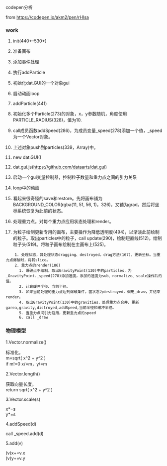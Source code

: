 codepen分析

from https://codepen.io/akm2/pen/rHIsa
### work
1. init(440+-530+)

  1. 准备画布
  2. 添加事件处理
  3. 执行addParticle
  4. 初始化dat.GUI的一个对象gui
  5. 启动动画loop

2. addParticle(441)

  1. 初始化多个Particle(273)的对象，x，y参数随机，角度使用PARTICLE_RADIUS(328)，值为10.
  2. call成员函数addSpeed(286)，为成员变量_speed(278)添加一个值，_speed为一个Vector对象。
  3. 上述对象push到particles(339，Array)中。

3. new dat.GUI()

  1. dat.gui.js(https://github.com/dataarts/dat.gui)
  2. 启动一个gui变量控制器，控制粒子数量和重力点之间的引力关系

4. loop中的动画

  1. 看起来很奇怪的save和restore。先将画布铺为BACKGROUND_COLOR(rgba(11, 51, 56, 1)，326)，又铺为grad。然后将坐标系统恢复为此前的状态。
  2. 处理重力点。对每个重力点应用状态处理和render。
  3. 为粒子绘制更新专用的画布，主要操作为降低透明度(494)，以渐淡此前绘制的粒子。取出particles中的粒子，call update(290)，绘制短直线(512)。绘制粒子头(519)。将粒子画布绘制在主画布上(525)。

```
    1. 处理状态，其处理状态dragging、destroyed。drag方法(167)，更新坐标。当重力点爆破时，将其slice。
    2. 重力点的render(186)
      1. 爆破点不绘制。取出GravityPoint(130)中的particles，为_GravityPoint._speed(278)添加速度，添加的速度为sub、normalize、scale操作后的值。
      2. 计算缓冲半径、当前半径。
      3. 如果当前处理的重力点达到爆破条件，置状态为destroyed，调用_draw，并结束render。
      4. 取出GravityPoint(130)中的gravities，处理重力点合并、更新garea,gravity,distroyed,addSpeed,当前半径和缓冲半径。
      5. 当重力点间引力启用，更新重力点的speed
      6. call _draw
```

### 物理模型

1.Vector.normalize()

标准化。  
m=sqrt( x^2 + y^2 )  
if m!=0 x/=m，y/=m  

2.Vector.length()

获取向量长度。  
return sqrt( x^2 + y^2 )

3.Vector.scale(s)

x\*=s  
y\*=s

4.addSpeed(d)

call _speed.add(d)

5.add(v)

(v)x+=v.x  
(v)y+=v.y




    